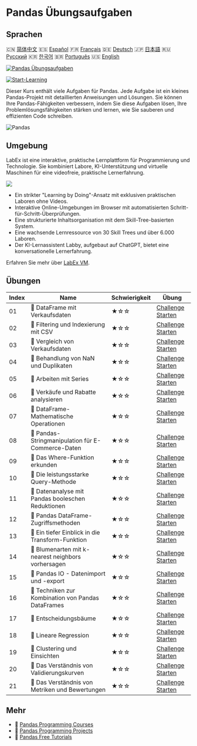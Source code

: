# Pandas Übungsaufgaben

## Sprachen

🇨🇳 [简体中文](README_zh.md) 🇪🇸 [Español](README_es.md) 🇫🇷 [Français](README_fr.md) 🇩🇪 [Deutsch](README_de.md) 🇯🇵 [日本語](README_ja.md) 🇷🇺 [Русский](README_ru.md) 🇰🇷 [한국어](README_ko.md) 🇧🇷 [Português](README_pt.md) 🇺🇸 [English](README.md) 

[![Pandas Übungsaufgaben](https://cover-creator.labex.io/pandas-practice-challenges.png?lang=de)](https://labex.io/de/courses/pandas-practice-challenges)

[![Start-Learning](https://img.shields.io/badge/Start-Learning-whitesmoke?style=for-the-badge)](https://labex.io/de/courses/pandas-practice-challenges)

Dieser Kurs enthält viele Aufgaben für Pandas. Jede Aufgabe ist ein kleines Pandas-Projekt mit detaillierten Anweisungen und Lösungen. Sie können Ihre Pandas-Fähigkeiten verbessern, indem Sie diese Aufgaben lösen, Ihre Problemlösungsfähigkeiten stärken und lernen, wie Sie sauberen und effizienten Code schreiben.

![Pandas](https://img.shields.io/badge/Pandas-whitesmoke?style=for-the-badge&logo=pandas)


## Umgebung

LabEx ist eine interaktive, praktische Lernplattform für Programmierung und Technologie. Sie kombiniert Labore, KI-Unterstützung und virtuelle Maschinen für eine videofreie, praktische Lernerfahrung.

![](https://tutorial-screenshot.getvm.io/images/vm-1725247253.png)

- Ein strikter "Learning by Doing"-Ansatz mit exklusiven praktischen Laboren ohne Videos.
- Interaktive Online-Umgebungen im Browser mit automatisierten Schritt-für-Schritt-Überprüfungen.
- Eine strukturierte Inhaltsorganisation mit dem Skill-Tree-basierten System.
- Eine wachsende Lernressource von 30 Skill Trees und über 6.000 Laboren.
- Der KI-Lernassistent Labby, aufgebaut auf ChatGPT, bietet eine konversationelle Lernerfahrung.

Erfahren Sie mehr über [LabEx VM](https://support.labex.io/using-labex/virtual-machine).

## Übungen

|   Index | Name                                               | Schwierigkeit   | Übung                                                                                                                                  |
|---------|----------------------------------------------------|-----------------|----------------------------------------------------------------------------------------------------------------------------------------|
|      01 | 🎯 DataFrame mit Verkaufsdaten                     | ★☆☆             | <a target='_blank' href='https://labex.io/de/labs/python-dataframe-with-sales-data-22107'>Challenge Starten</a>                        |
|      02 | 🎯 Filtering und Indexierung mit CSV               | ★☆☆             | <a target='_blank' href='https://labex.io/de/labs/python-filtering-and-indexing-with-csv-67543'>Challenge Starten</a>                  |
|      03 | 🎯 Vergleich von Verkaufsdaten                     | ★☆☆             | <a target='_blank' href='https://labex.io/de/labs/python-sales-data-comparison-92717'>Challenge Starten</a>                            |
|      04 | 🎯 Behandlung von NaN und Duplikaten               | ★☆☆             | <a target='_blank' href='https://labex.io/de/labs/python-handling-nan-and-duplicates-189438'>Challenge Starten</a>                     |
|      05 | 🎯 Arbeiten mit Series                             | ★☆☆             | <a target='_blank' href='https://labex.io/de/labs/python-working-with-series-67550'>Challenge Starten</a>                              |
|      06 | 🎯 Verkäufe und Rabatte analysieren                | ★☆☆             | <a target='_blank' href='https://labex.io/de/labs/python-analyzing-sales-and-discounts-23740'>Challenge Starten</a>                    |
|      07 | 🎯 DataFrame-Mathematische Operationen             | ★☆☆             | <a target='_blank' href='https://labex.io/de/labs/python-dataframe-math-operations-172040'>Challenge Starten</a>                       |
|      08 | 🎯 Pandas-Stringmanipulation für E-Commerce-Daten  | ★☆☆             | <a target='_blank' href='https://labex.io/de/labs/python-pandas-string-manipulation-for-e-commerce-data-29301'>Challenge Starten</a>   |
|      09 | 🎯 Das Where-Funktion erkunden                     | ★☆☆             | <a target='_blank' href='https://labex.io/de/labs/python-exploring-the-where-function-53379'>Challenge Starten</a>                     |
|      10 | 🎯 Die leistungsstarke Query-Methode               | ★☆☆             | <a target='_blank' href='https://labex.io/de/labs/python-the-powerful-query-method-29827'>Challenge Starten</a>                        |
|      11 | 🎯 Datenanalyse mit Pandas booleschen Reduktionen  | ★☆☆             | <a target='_blank' href='https://labex.io/de/labs/python-pandas-boolean-reductions-data-analysis-53381'>Challenge Starten</a>          |
|      12 | 🎯 Pandas DataFrame-Zugriffsmethoden               | ★☆☆             | <a target='_blank' href='https://labex.io/de/labs/python-pandas-dataframe-accessors-47122'>Challenge Starten</a>                       |
|      13 | 🎯 Ein tiefer Einblick in die Transform-Funktion   | ★☆☆             | <a target='_blank' href='https://labex.io/de/labs/python-a-deep-dive-into-transform-23742'>Challenge Starten</a>                       |
|      14 | 🎯 Blumenarten mit k-nearest neighbors vorhersagen | ★☆☆             | <a target='_blank' href='https://labex.io/de/labs/sklearn-predicting-flower-types-with-nearest-neighbors-256147'>Challenge Starten</a> |
|      15 | 🎯 Pandas IO - Datenimport und -export             | ★☆☆             | <a target='_blank' href='https://labex.io/de/labs/python-pandas-io-data-ingestion-and-export-47120'>Challenge Starten</a>              |
|      16 | 🎯 Techniken zur Kombination von Pandas DataFrames | ★☆☆             | <a target='_blank' href='https://labex.io/de/labs/python-pandas-dataframe-combination-techniques-16435'>Challenge Starten</a>          |
|      17 | 🎯 Entscheidungsbäume                              | ★☆☆             | <a target='_blank' href='https://labex.io/de/labs/python-decision-trees-92597'>Challenge Starten</a>                                   |
|      18 | 🎯 Lineare Regression                              | ★☆☆             | <a target='_blank' href='https://labex.io/de/labs/python-linear-regression-185171'>Challenge Starten</a>                               |
|      19 | 🎯 Clustering und Einsichten                       | ★☆☆             | <a target='_blank' href='https://labex.io/de/labs/python-clustering-and-insights-198286'>Challenge Starten</a>                         |
|      20 | 🎯 Das Verständnis von Validierungskurven          | ★☆☆             | <a target='_blank' href='https://labex.io/de/labs/python-understanding-validation-curves-106940'>Challenge Starten</a>                 |
|      21 | 🎯 Das Verständnis von Metriken und Bewertungen    | ★☆☆             | <a target='_blank' href='https://labex.io/de/labs/python-understanding-metrics-and-scoring-185172'>Challenge Starten</a>               |

## Mehr

- 🔗 [Pandas Programming Courses](https://github.com/labex-labs/awesome-programming-courses)
- 🔗 [Pandas Programming Projects](https://github.com/labex-labs/awesome-programming-projects)
- 🔗 [Pandas Free Tutorials](https://github.com/labex-labs/pandas-free-tutorials)

